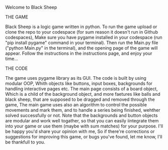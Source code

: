 Welcome to Black Sheep

THE GAME

Black Sheep is a logic game written in python.
To run the game upload or clone the repo to your codespace (for sum reason it doesn't run in Github codespaces),
Make sure you have pygame installed in your codespace (run "pip install pygame" command in your terminal).
Then run the Main.py file ("python Main.py" in the terminal), and the opening page of the game will appear.
Follow the instructions in the instructions page, and enjoy your time...

THE CODE

The game uses pygame library as its GUI.
The code is built by using modular OOP, Whith objects like buttons, input boxes, backgrounds for handling interactive pages etc.
The main page consists of a board object, Which is a child of the background object, and more faetures like balls and black sheep,
that are supposed to be dragged and removed through the game, 
The main game uses also an algorithm to control the possible movements and mark them, and to handle a series being finished, wehther solved successfully or not.
Note that the backgrounds and button objects are modular and work well togather, so that you can easily iintegrate them into your game or use them (maybe with sum matches) for your purpose.
I'll be happy you'd share your opinion with me, So if there're corrections or suggestions for improving this game, or bugs you've found, let me know, I'll be thankfull to you.

